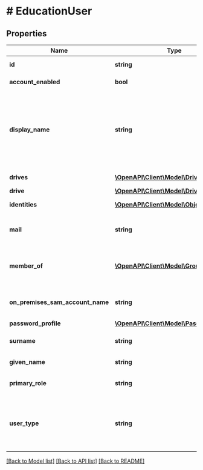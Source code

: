 # # EducationUser

## Properties

Name | Type | Description | Notes
------------ | ------------- | ------------- | -------------
**id** | **string** | Read-only. | [optional] [readonly]
**account_enabled** | **bool** | Set to \&quot;true\&quot; when the account is enabled. | [optional]
**display_name** | **string** | The name displayed in the address book for the user. This value is usually the combination of the user&#39;s first name, middle initial, and last name. This property is required when a user is created and it cannot be cleared during updates. Returned by default. Supports $orderby. | [optional]
**drives** | [**\OpenAPI\Client\Model\Drive[]**](Drive.md) | A collection of drives available for this user. Read-only. | [optional] [readonly]
**drive** | [**\OpenAPI\Client\Model\Drive**](Drive.md) |  | [optional]
**identities** | [**\OpenAPI\Client\Model\ObjectIdentity[]**](ObjectIdentity.md) | Identities associated with this account. | [optional]
**mail** | **string** | The SMTP address for the user, for example, &#39;jeff@contoso.onowncloud.com&#39;. Returned by default. | [optional]
**member_of** | [**\OpenAPI\Client\Model\Group[]**](Group.md) | Groups that this user is a member of. HTTP Methods: GET (supported for all groups). Read-only. Nullable. Supports $expand. | [optional]
**on_premises_sam_account_name** | **string** | Contains the on-premises SAM account name synchronized from the on-premises directory. Read-only. | [optional]
**password_profile** | [**\OpenAPI\Client\Model\PasswordProfile**](PasswordProfile.md) |  | [optional]
**surname** | **string** | The user&#39;s surname (family name or last name). Returned by default. | [optional]
**given_name** | **string** | The user&#39;s givenName. Returned by default. | [optional]
**primary_role** | **string** | The user&#x60;s default role. Such as \&quot;student\&quot; or \&quot;teacher\&quot; | [optional]
**user_type** | **string** | The user&#x60;s type. This can be either \&quot;Member\&quot; for regular user, \&quot;Guest\&quot; for guest users or \&quot;Federated\&quot; for users imported from a federated instance. | [optional]

[[Back to Model list]](../../README.md#models) [[Back to API list]](../../README.md#endpoints) [[Back to README]](../../README.md)
